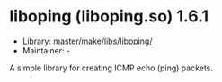 # liboping (liboping.so) 1.6.1
  - Library: [master/make/libs/liboping/](https://github.com/Freetz-NG/freetz-ng/tree/master/make/libs/liboping/)
  - Maintainer: -

A simple library for creating ICMP echo (ping) packets.
